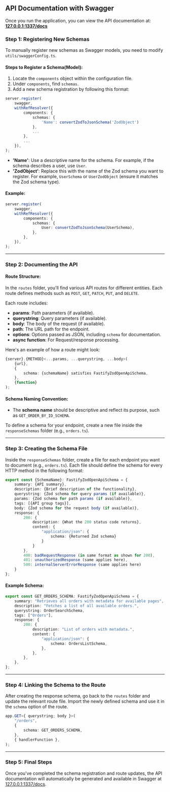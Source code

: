 ## API Documentation with Swagger

Once you run the application, you can view the API documentation at:  
**[127.0.0.1:1337/docs](http://127.0.0.1:1337/docs)**

### Step 1: Registering New Schemas

To manually register new schemas as Swagger models, you need to modify `utils/swaggerConfig.ts`.

#### Steps to Register a Schema(Model):

1. Locate the `components` object within the configuration file.
2. Under `components`, find `schemas`.
3. Add a new schema registration by following this format:

```ts
server.register(
    swagger,
    withRefResolver({
        components: {
            schemas: {
                'Name': convertZodToJsonSchema('ZodObject')
            },
            ...
        },
        ...
    }),
);
```

-   **'Name'**: Use a descriptive name for the schema. For example, if the schema describes a user, use `User`.
-   **'ZodObject'**: Replace this with the name of the Zod schema you want to register. For example, `UserSchema` or `UserZodObject` (ensure it matches the Zod schema type).

#### Example:

```ts
server.register(
    swagger,
    withRefResolver({
        components: {
            schemas: {
                User: convertZodToJsonSchema(UserSchema),
            },
        },
    }),
);
```

---

### Step 2: Documenting the API

#### Route Structure:

In the `routes` folder, you'll find various API routes for different entities. Each route defines methods such as `POST`, `GET`, `PATCH`, `PUT`, and `DELETE`.

Each route includes:

-   **params**: Path parameters (if available).
-   **querystring**: Query parameters (if available).
-   **body**: The body of the request (if available).
-   **path**: The URL path for the endpoint.
-   **options**: Options passed as JSON, including `schema` for documentation.
-   **async function**: For Request/response processing.

Here's an example of how a route might look:

```ts
{server}.{METHOD}<...params, ...querystring, ...body>(
    {url},
    {
        schema: {schemaName} satisfies FastifyZodOpenApiSchema,
    },
    {function}
);
```

#### Schema Naming Convention:

-   The **schema name** should be descriptive and reflect its purpose, such as `GET_ORDER_BY_ID_SCHEMA`.

To define a schema for your endpoint, create a new file inside the `responseSchemas` folder (e.g., `orders.ts`).

---

### Step 3: Creating the Schema File

Inside the `responseSchemas` folder, create a file for each endpoint you want to document (e.g., `orders.ts`). Each file should define the schema for every HTTP method in the following format:

```ts
export const {SchemaName}: FastifyZodOpenApiSchema = {
    summary: {API summary},
    description: {Brief description of the functionality},
    querystring: {Zod schema for query params (if available)},
    params: {Zod schema for path params (if available)},
    tags: [{API group tags}],
    body: {Zod schema for the request body (if available)},
    response: {
        200: {
            description: {What the 200 status code returns},
            content: {
                "application/json": {
                    schema: {Returned Zod schema}
                }
            }
        },
        400: badRequestResponse (in same format as shown for 200),
        401: unauthorizedResponse (same applies here),
        500: internalServerErrorResponse (same applies here)
    }
};
```

#### Example Schema:

```ts
export const GET_ORDERS_SCHEMA: FastifyZodOpenApiSchema = {
    summary: "Retrieves all orders with metadata for available pages",
    description: "Fetches a list of all available orders.",
    querystring: OrderSearchSchema,
    tags: ["Orders"],
    response: {
        200: {
            description: "List of orders with metadata.",
            content: {
                "application/json": {
                    schema: OrdersListSchema,
                },
            },
        },
    },
};
```

---

### Step 4: Linking the Schema to the Route

After creating the response schema, go back to the `routes` folder and update the relevant route file. Import the newly defined schema and use it in the `schema` option of the route.

```ts
app.GET<{ querystring; body }>(
    "/orders",
    {
        schema: GET_ORDERS_SCHEMA,
    },
    { handlerFunction },
);
```

---

### Step 5: Final Steps

Once you've completed the schema registration and route updates, the API documentation will automatically be generated and available in Swagger at [127.0.0.1:1337/docs](http://127.0.0.1:1337/docs).
